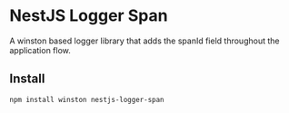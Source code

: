 # NestJS Logger Span

A winston based logger library that adds the spanId field throughout the application flow.

## Install

```
npm install winston nestjs-logger-span
```
